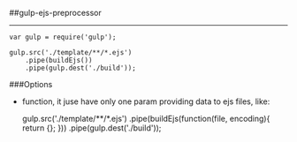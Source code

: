 ##gulp-ejs-preprocessor

---

	var gulp = require('gulp');

	gulp.src('./template/**/*.ejs')
		.pipe(buildEjs())
		.pipe(gulp.dest('./build'));

###Options

- function, it juse have only one param providing data to ejs files, like:

	gulp.src('./template/**/*.ejs')
		.pipe(buildEjs(function(file, encoding){
			return {};
		}))
		.pipe(gulp.dest('./build'));
